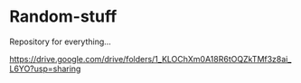 # Random-stuff
Repository for everything...


https://drive.google.com/drive/folders/1_KLOChXm0A18R6tOQZkTMf3z8ai_L6YO?usp=sharing
